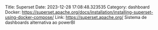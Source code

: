 Title: Superset
Date: 2023-12-28 17:08:48.323535
Category: dashboard
Docker: https://superset.apache.org/docs/installation/installing-superset-using-docker-compose/
Link: https://superset.apache.org/
Sistema de dashboards alternativa ao powerBI
